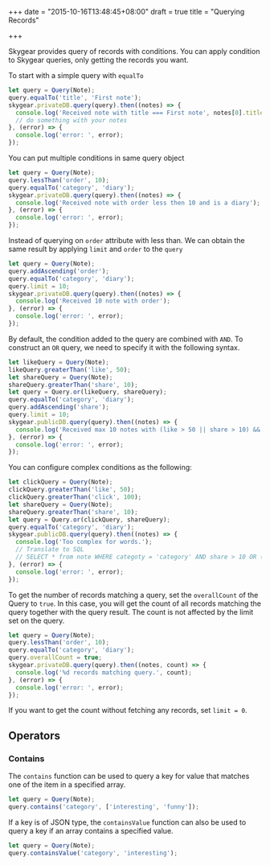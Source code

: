 +++
date = "2015-10-16T13:48:45+08:00"
draft = true
title = "Querying Records"

+++

Skygear provides query of records with conditions. You can apply condition to
Skygear queries, only getting the records you want.

To start with a simple query with `equalTo`

``` javascript
let query = Query(Note);
query.equalTo('title', 'First note');
skygear.privateDB.query(query).then((notes) => {
  console.log('Received note with title === First note', notes[0].title);
  // do something with your notes
}, (error) => {
  console.log('error: ', error);
});
```

You can put multiple conditions in same query object

``` javascript
let query = Query(Note);
query.lessThan('order', 10);
query.equalTo('category', 'diary');
skygear.privateDB.query(query).then((notes) => {
  console.log('Received note with order less then 10 and is a diary');
}, (error) => {
  console.log('error: ', error);
});
```

Instead of querying on `order` attribute with less than. We can obtain the
same result by applying `limit` and `order` to the `query`

``` javascript
let query = Query(Note);
query.addAscending('order');
query.equalTo('category', 'diary');
query.limit = 10;
skygear.privateDB.query(query).then((notes) => {
  console.log('Received 10 note with order');
}, (error) => {
  console.log('error: ', error);
});
```

By default, the condition added to the query are combined with `AND`. To
construct an `OR` query, we need to specify it with the following syntax.

``` javascript
let likeQuery = Query(Note);
likeQuery.greaterThan('like', 50);
let shareQuery = Query(Note);
shareQuery.greaterThan('share', 10);
let query = Query.or(likeQuery, shareQuery);
query.equalTo('category', 'diary');
query.addAscending('share');
query.limit = 10;
skygear.publicDB.query(query).then((notes) => {
  console.log('Received max 10 notes with (like > 50 || share > 10) && category == diary');
}, (error) => {
  console.log('error: ', error);
});
```

You can configure complex conditions as the following:

``` javascript
let clickQuery = Query(Note);
clickQuery.greaterThan('like', 50);
clickQuery.greaterThan('click', 100);
let shareQuery = Query(Note);
shareQuery.greaterThan('share', 10);
let query = Query.or(clickQuery, shareQuery);
query.equalTo('category', 'diary');
skygear.publicDB.query(query).then((notes) => {
  console.log('Too complex for words.');
  // Translate to SQL
  // SELECT * from note WHERE categoty = 'category' AND share > 10 OR (like > 50 AND click > 100);
}, (error) => {
  console.log('error: ', error);
});
```

To get the number of records matching a query, set the `overallCount`
of the Query to `true`. In this case, you will get the count of all records
matching the query together with the query result. The count is not affected
by the limit set on the query.

``` javascript
let query = Query(Note);
query.lessThan('order', 10);
query.equalTo('category', 'diary');
query.overallCount = true;
skygear.privateDB.query(query).then((notes, count) => {
  console.log('%d records matching query.', count);
}, (error) => {
  console.log('error: ', error);
});
```

If you want to get the count without fetching any records, set `limit = 0`.

## Operators

### Contains

The `contains` function can be used to query a key for value that matches one of the
item in a specified array.

```javascript
let query = Query(Note);
query.contains('category', ['interesting', 'funny']);
```

If a key is of JSON type, the `containsValue` function can also be used to query
a key if an array contains a specified value.

```javascript
let query = Query(Note);
query.containsValue('category', 'interesting');
```
